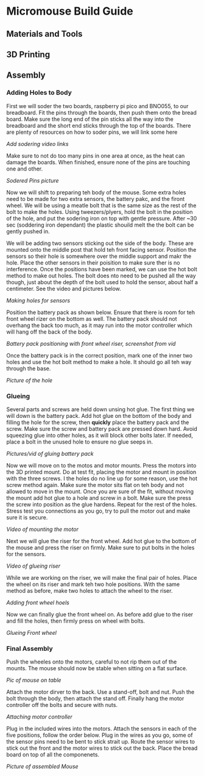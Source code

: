 # Micromouse Build Guide

## Materials and Tools

## 3D Printing

## Assembly

### Adding Holes to Body

First we will soder the two boards, raspberry pi pico and BNO055, to our breadboard. Fit the pins through the boards, then push them onto the bread board. Make sure the long end of the pin
sticks all the way into the breadboard and the short end sticks through the top of the boards. There are plenty of resources on how to soder pins, we will link some here

_Add sodering video links_

Make sure to not do too many pins in one area at once, as the heat can damage the boards. When finished, ensure none of the pins are touching one and other.

_Sodered Pins picture_

Now we will shift to preparing teh  body of the mouse. Some extra holes need to be made for two extra sensors, the battery pakc, and the firont wheel. We will be using a meatle bolt that is the
same size as the rest of the bolt to make the holes. Using tweezers/plyers, hold the bolt in the position of the hole, and put the sodering iron on top with gentle pressure. After ~30 sec (soddering iron dependant)
the plastic shouild melt the the bolt can be gently pushed in. 

We will be adding two sensors sticking out the side of the body. These are mounted onto the middle post that hold teh front facing sensor. Position the sensors so their hole is somewhere over the middle support and makr the hole. Place the other sensors
in their poisition to make sure ther is no interference. Once the positions have been marked, we can use the hot bolt method to make out holes. The bolt does nto need to be pushed all the way though, just about the depth of the bolt used to hold the sensor, about half a centimeter. 
See the video and pictures below. 

_Making holes for sensors_


Position the battery pack as shown below. Ensure that there is room for teh front wheel rizer on the bottom as well. The battery pack should not overhang the back too much, as it may run into the motor controller which will hang off the back of the body.

_Battery pack positioning with front wheel riser, screenshot from vid_

Once  the battery pack is in the correct position, mark one of the inner two holes and use the hot bolt method to make a hole. It should go all teh way through the base.

_Picture of the hole_


### Glueing

Several parts and screws are held down unsing hot glue. The first thing we will down is the battery pack. Add hot glue on the bottom of the body and filling the hole for the screw, then **quickly** place the battery pack and the screw. Make sure the screw and battery pack are pressed down hard. Avoid squeezing glue into other holes, as it will block other bolts later. If needed, place a bolt in the unused hole to ensure no glue seeps in.

_Pictures/vid of gluing battery pack_

Now we will move on to the motos and motor mounts. Press the motors into the 3D printed mount. Do at test fit, placing the motor and mount in position with the three screws. I the holes do no line up for some reason, use the hot screw method again. Make sure the motor sits flat on teh body and not allowed to move in the mount. Once you are sure of the fit, without moving the mount add hot glue to a hole and screw in a bolt. Make sure the press the screw into position as the glue hardens. Repeat for the rest of the holes. Stress test you connections as you go, try to pull the motor out and make sure it is secure.

_Video of mounting the motor_

Next we will glue the riser for the front wheel. Add hot glue to the bottom of the mouse and press the riser on firmly. Make sure to put bolts in the holes for the sensors.

_Video of glueing riser_

While we are working on the riser, we will make the final pair of holes. Place the wheel on its riser and mark teh two hole positions. With the same method as before, make two holes to attach the wheel to the riser.

_Adding front wheel hoels_

Now we can finally glue the front wheel on. As before add glue to the riser and fill the holes, then firmly press on wheel with bolts.

_Glueing Front wheel_

### Final Assembly

Push the wheeles onto the motors, careful to not rip them out of the mounts. The mouse should now be stable when sitting on a flat surface.

_Pic of mouse on table_

Attach the motor dirver to the back. Use a stand-off, bolt and nut. Push the bolt through the body, then attach the stand off. Finally hang the motor controller off the bolts and secure with nuts.

_Attaching motor controller_

Plug in the included wires into the motors. Attach the sensors in each of the five positions, follow the order below. Plug in the wires as you go, some of the sensor pins need to be bent to stick strait up. Route the sensor wires to stick out the front and the motor wires to stick out the back. Place the bread board on top of all the componenets.

_Picture of assembled Mouse_



